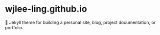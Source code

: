 # wjlee-ling.github.io


:triangular_ruler: Jekyll theme for building a personal site, blog, project documentation, or portfolio.

